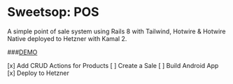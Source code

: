 # Sweetsop: POS

A simple point of sale system using Rails 8 with Tailwind, Hotwire & Hotwire Native deployed to Hetzner with Kamal 2.

###[DEMO](https://point-of-sale.fiyahsoft.com/)

[x] Add CRUD Actions for Products
[ ] Create a Sale
[ ] Build Android App
[x] Deploy to Hetzner